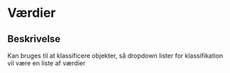 # Værdier

## Beskrivelse

Kan bruges til at klassificere objekter, så dropdown lister for klassifikation vil være en liste af værdier

